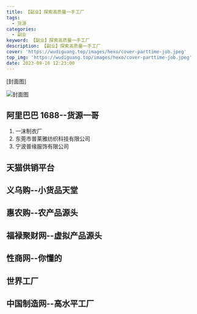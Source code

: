 ```yaml
---
title: 【副业】探索高质量一手工厂
tags:
  - 货源
categories:
  - 副业
keyword: 【副业】探索高质量一手工厂
description: 【副业】探索高质量一手工厂
cover: 'https://wudiguang.top/images/hexo/cover-parttime-job.jpeg'
top_img: 'https://wudiguang.top/images/hexo/cover-parttime-job.jpeg'
date: 2023-09-16 12:23:00
---
```


[封面图]

![封面图](https://wudiguang.top/images/hexo/cover-parttime-job.jpeg)

## 阿里巴巴 1688--货源一哥

1. 一沫制衣厂 
2. 东莞市普莱雅纺织科技有限公司
3. 宁波普缘服饰有限公司

## 天猫供销平台

## 义乌购--小货品天堂

## 惠农购--农产品源头

## 福禄聚财网--虚拟产品源头

## 性商网--你懂的

## 世界工厂

## 中国制造网--高水平工厂

